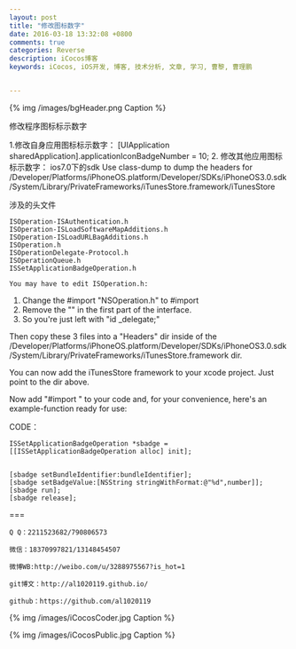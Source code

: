 ```yaml
---
layout: post
title: "修改图标数字"
date: 2016-03-18 13:32:08 +0800
comments: true
categories: Reverse
description: iCocos博客
keywords: iCocos, iOS开发, 博客, 技术分析, 文章, 学习, 曹黎, 曹理鹏


---
```


{% img /images/bgHeader.png Caption %}  


修改程序图标标示数字

 
1.修改自身应用图标标示数字：
   [UIApplication sharedApplication].applicationIconBadgeNumber = 10;
2. 修改其他应用图标标示数字：
   ios7.0下的sdk
   Use class-dump to dump the headers for /Developer/Platforms/iPhoneOS.platform/Developer/SDKs/iPhoneOS3.0.sdk/System/Library/PrivateFrameworks/iTunesStore.framework/iTunesStore

涉及的头文件

	ISOperation-ISAuthentication.h
	ISOperation-ISLoadSoftwareMapAdditions.h
	ISOperation-ISLoadURLBagAdditions.h
	ISOperation.h
	ISOperationDelegate-Protocol.h
	ISOperationQueue.h
	ISSetApplicationBadgeOperation.h
	
	You may have to edit ISOperation.h:





<!--more-->




1. Change the #import "NSOperation.h" to #import
2. Remove the "" in the first part of the interface. 
3. So you're just left with "id _delegate;"

Then copy these 3 files into a "Headers" dir inside of the /Developer/Platforms/iPhoneOS.platform/Developer/SDKs/iPhoneOS3.0.sdk/System/Library/PrivateFrameworks/iTunesStore.framework dir.

You can now add the iTunesStore framework to your xcode project. Just point to the dir above.

Now add "#import " to your code and, for your convenience, here's an example-function ready for use:

CODE：
   
	ISSetApplicationBadgeOperation *sbadge = [[ISSetApplicationBadgeOperation alloc] init];
    
    
    [sbadge setBundleIdentifier:bundleIdentifier];
    [sbadge setBadgeValue:[NSString stringWithFormat:@"%d",number]];
    [sbadge run];
    [sbadge release];
    
    
===

    Q Q：2211523682/790806573

    微信：18370997821/13148454507
    
    微博WB:http://weibo.com/u/3288975567?is_hot=1
    
	git博文：http://al1020119.github.io/
	
	github：https://github.com/al1020119


{% img /images/iCocosCoder.jpg Caption %}  

{% img /images/iCocosPublic.jpg Caption %}  